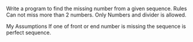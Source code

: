 Write a program to find the missing number from a given sequence.
Rules 
Can not miss more than 2 numbers.
Only Numbers and divider is allowed.

My Assumptions
If one of front or end number is missing the sequence is perfect sequence. 


